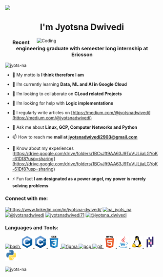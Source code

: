 <img align="center" width="600" src="https://rishavanand.github.io/static/images/greetings.gif">
<h1 align="center"> I'm Jyotsna Dwivedi</h1>

<img align="right" alt="Coding" width="400" src="https://res.cloudinary.com/practicaldev/image/fetch/s--2bZIjPGC--/c_limit%2Cf_auto%2Cfl_progressive%2Cq_66%2Cw_880/https://dev-to-uploads.s3.amazonaws.com/i/d4tvukbt5mra37cvwklk.gif">
<h3 align="center">Recent engineering graduate with semester long internship at Ericsson</h3>

<p align="left"> <img src="https://komarev.com/ghpvc/?username=jyots-na&label=Profile%20views&color=0e75b6&style=flat" alt="jyots-na" /> </p>


- 📝 My motto is **I think therefore I am**

- 🌱 I’m currently learning **Data, ML and AI in Google Cloud**

- 👯 I’m looking to collaborate on **CLoud related Projects**

- 🤝 I’m looking for help with **Logic implementations**

- 📝 I regularly write articles on [https://medium.com/@jyotsnadwivedi](https://medium.com/@jyotsnadwivedi)

- 💬 Ask me about **Linux, GCP, Computer Networks and Python**

- 📫 How to reach me **mail at jyotsnadwivedi2903@gmail.com**

- 📄 Know about my experiences [https://drive.google.com/drive/folders/1BCvJft9AA63J9TuVULjiaLGYoK-61Df8?usp=sharing](https://drive.google.com/drive/folders/1BCvJft9AA63J9TuVULjiaLGYoK-61Df8?usp=sharing)

- ⚡ Fun fact **I am designated as a power angel, my power is merely solving problems**

<h3 align="left">Connect with me:</h3>
<p align="left">
<a href="https://linkedin.com/in/https://www.linkedin.com/in/jyotsna-dwivedi/" target="blank"><img align="center" src="https://raw.githubusercontent.com/rahuldkjain/github-profile-readme-generator/master/src/images/icons/Social/linked-in-alt.svg" alt="https://www.linkedin.com/in/jyotsna-dwivedi/" height="30" width="40" /></a>
<a href="https://instagram.com/na_jyots_na" target="blank"><img align="center" src="https://raw.githubusercontent.com/rahuldkjain/github-profile-readme-generator/master/src/images/icons/Social/instagram.svg" alt="na_jyots_na" height="30" width="40" /></a>
<a href="https://medium.com/@jyotsnadwivedi" target="blank"><img align="center" src="https://raw.githubusercontent.com/rahuldkjain/github-profile-readme-generator/master/src/images/icons/Social/medium.svg" alt="@jyotsnadwivedi" height="30" width="40" /></a>
<a href="https://www.hackerrank.com/jyotsnadwivedi71" target="blank"><img align="center" src="https://raw.githubusercontent.com/rahuldkjain/github-profile-readme-generator/master/src/images/icons/Social/hackerrank.svg" alt="jyotsnadwivedi71" height="30" width="40" /></a>
<a href="https://www.hackerearth.com/@jyotsna_dwivedi" target="blank"><img align="center" src="https://raw.githubusercontent.com/rahuldkjain/github-profile-readme-generator/master/src/images/icons/Social/hackerearth.svg" alt="@jyotsna_dwivedi" height="30" width="40" /></a>
</p>

<h3 align="left">Languages and Tools:</h3>
<p align="left"> <a href="https://www.gnu.org/software/bash/" target="_blank" rel="noreferrer"> <img src="https://www.vectorlogo.zone/logos/gnu_bash/gnu_bash-icon.svg" alt="bash" width="40" height="40"/> </a> <a href="https://www.cprogramming.com/" target="_blank" rel="noreferrer"> <img src="https://raw.githubusercontent.com/devicons/devicon/master/icons/c/c-original.svg" alt="c" width="40" height="40"/> </a> <a href="https://www.w3schools.com/cpp/" target="_blank" rel="noreferrer"> <img src="https://raw.githubusercontent.com/devicons/devicon/master/icons/cplusplus/cplusplus-original.svg" alt="cplusplus" width="40" height="40"/> </a> <a href="https://www.w3schools.com/css/" target="_blank" rel="noreferrer"> <img src="https://raw.githubusercontent.com/devicons/devicon/master/icons/css3/css3-original-wordmark.svg" alt="css3" width="40" height="40"/> </a> <a href="https://www.figma.com/" target="_blank" rel="noreferrer"> <img src="https://www.vectorlogo.zone/logos/figma/figma-icon.svg" alt="figma" width="40" height="40"/> </a> <a href="https://cloud.google.com" target="_blank" rel="noreferrer"> <img src="https://www.vectorlogo.zone/logos/google_cloud/google_cloud-icon.svg" alt="gcp" width="40" height="40"/> </a> <a href="https://git-scm.com/" target="_blank" rel="noreferrer"> <img src="https://www.vectorlogo.zone/logos/git-scm/git-scm-icon.svg" alt="git" width="40" height="40"/> </a> <a href="https://www.w3.org/html/" target="_blank" rel="noreferrer"> <img src="https://raw.githubusercontent.com/devicons/devicon/master/icons/html5/html5-original-wordmark.svg" alt="html5" width="40" height="40"/> </a> <a href="https://www.java.com" target="_blank" rel="noreferrer"> <img src="https://raw.githubusercontent.com/devicons/devicon/master/icons/java/java-original.svg" alt="java" width="40" height="40"/> </a> <a href="https://www.linux.org/" target="_blank" rel="noreferrer"> <img src="https://raw.githubusercontent.com/devicons/devicon/master/icons/linux/linux-original.svg" alt="linux" width="40" height="40"/> </a> <a href="https://pandas.pydata.org/" target="_blank" rel="noreferrer"> <img src="https://raw.githubusercontent.com/devicons/devicon/2ae2a900d2f041da66e950e4d48052658d850630/icons/pandas/pandas-original.svg" alt="pandas" width="40" height="40"/> </a> <a href="https://www.python.org" target="_blank" rel="noreferrer"> <img src="https://raw.githubusercontent.com/devicons/devicon/master/icons/python/python-original.svg" alt="python" width="40" height="40"/> </a> </p>

<p><img align="center" src="https://github-readme-stats.vercel.app/api/top-langs?username=jyots-na&show_icons=true&locale=en&layout=compact" alt="jyots-na" /></p>
